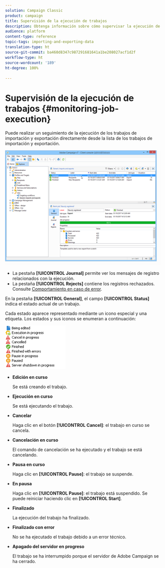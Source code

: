 ```yaml
---
solution: Campaign Classic
product: campaign
title: Supervisión de la ejecución de trabajos
description: Obtenga información sobre cómo supervisar la ejecución de trabajos de importación y exportación.
audience: platform
content-type: reference
topic-tags: importing-and-exporting-data
translation-type: ht
source-git-commit: ba460d8347c987291681641a1be208027acf1d2f
workflow-type: ht
source-wordcount: '189'
ht-degree: 100%

---
```



# Supervisión de la ejecución de trabajos {#monitoring-job-execution}

Puede realizar un seguimiento de la ejecución de los trabajos de importación y exportación directamente desde la lista de los trabajos de importación y exportación.

![](assets/s_ncs_user_export_list_and_details.png)

* La pestaña **[!UICONTROL Journal]** permite ver los mensajes de registro relacionados con la ejecución.
* La pestaña **[!UICONTROL Rejects]** contiene los registros rechazados. Consulte [Comportamiento en caso de error](../../platform/using/executing-import-jobs.md#behavior-in-the-event-of-an-error).

En la pestaña **[!UICONTROL General]**, el campo **[!UICONTROL Status]** indica el estado actual de un trabajo.

Cada estado aparece representado mediante un icono especial y una etiqueta. Los estados y sus iconos se enumeran a continuación:

![](assets/s_ncs_user_export_status.png)

* **Edición en curso**

   Se está creando el trabajo.

* **Ejecución en curso**

   Se está ejecutando el trabajo.

* **Cancelar**

   Haga clic en el botón **[!UICONTROL Cancel]**: el trabajo en curso se cancela.

* **Cancelación en curso**

   El comando de cancelación se ha ejecutado y el trabajo se está cancelando.

* **Pausa en curso**

   Haga clic en **[!UICONTROL Pause]**: el trabajo se suspende.

* **En pausa**

   Haga clic en **[!UICONTROL Pause]**: el trabajo está suspendido. Se puede reiniciar haciendo clic en **[!UICONTROL Start]**.

* **Finalizado**

   La ejecución del trabajo ha finalizado.

* **Finalizado con error**

   No se ha ejecutado el trabajo debido a un error técnico.

* **Apagado del servidor en progreso**

   El trabajo se ha interrumpido porque el servidor de Adobe Campaign se ha cerrado.
